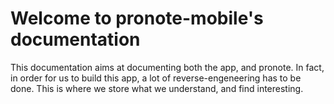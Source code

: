 # Welcome to pronote-mobile's documentation

This documentation aims at documenting both the app, and pronote.
In fact, in order for us to build this app, a lot of reverse-engeneering
has to be done. This is where we store what we understand, and find
interesting.

